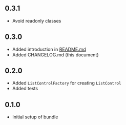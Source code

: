 ## 0.3.1
- Avoid readonly classes 

## 0.3.0
- Added introduction in [README.md](README.md) 
- Added CHANGELOG.md (this document)

## 0.2.0
- Added ```ListControlFactory``` for creating ```ListControl```
- Added tests

## 0.1.0
- Initial setup of bundle